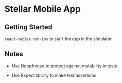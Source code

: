 # Stellar Mobile App

## Getting Started

`react-native run-ios` to start the app in the simulator


## Notes

* Use Deepfreeze to protect against mutability in tests

* Use Expect library to make test assertions
